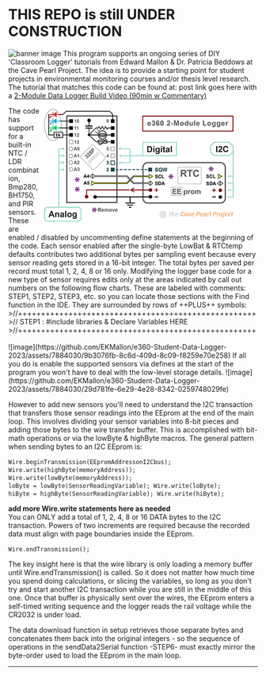 # THIS REPO is still UNDER CONSTRUCTION
![banner image](https://github.com/EKMallon/The-e360-Student-Built-Data-Logger/assets/7884030/48f75f8c-3236-4a68-9ae2-6572afddc3ce)
This program supports an ongoing series of DIY 'Classroom Logger' tutorials from Edward Mallon & Dr. Patricia Beddows at the Cave Pearl Project. The idea is to provide a starting point for student projects in environmental monitoring courses and/or thesis level research.</br>
The tutorial that matches this code can be found at: post link goes here    with a [2-Module Data Logger Build Video (90min w Commentary)](https://youtu.be/_LEFM4l9m5c)

<figure><img  align="right" width="400" height="240" src="images/20231128_e360_schematic_400x240.png"></figure>
The code has support for a built-in NTC / LDR combination, Bmp280, BH1750, and PIR sensors. These are enabled / disabled by uncommenting define statements at the beginning of the code. Each sensor enabled after the single-byte LowBat & RTCtemp defaults contributes two additional bytes per sampling event because every sensor reading gets stored in a 16-bit integer. The total bytes per saved per record must total 1, 2, 4, 8 or 16 only. Modifying the logger base code for a new type of sensor requires edits only at the areas indicated by call out numbers on the following flow charts. These are labeled with comments: STEP1, STEP2, STEP3, etc. so you can locate those sections with the Find function in the IDE.  They are surrounded by rows of ++PLUS++ symbols:</br>
>//++++++++++++++++++++++++++++++++++++++++++++++++++++</br>
>// STEP1 : #include libraries & Declare Variables HERE</br>
>//++++++++++++++++++++++++++++++++++++++++++++++++++++</br>
</br>
![image](https://github.com/EKMallon/e360-Student-Data-Logger-2023/assets/7884030/9b3076fb-8c6d-409d-8c09-f8259e70e258)
If all you do is enable the supported sensors via defines at the start of the program you won't have to deal with the low-level storage details.
![image](https://github.com/EKMallon/e360-Student-Data-Logger-2023/assets/7884030/29d781fe-6e29-4e28-8342-0259748029fe)

 However to add new sensors you'll need to understand the I2C transaction that transfers those sensor readings into the EEprom at the end of the main loop. This involves dividing your sensor variables into 8-bit pieces and adding those bytes to the wire transfer buffer. This is accomplished with bit-math operations or via the lowByte & highByte macros.  The general pattern when sending bytes to an I2C EEprom is:</br>

```
Wire.beginTransmission(EEpromAddressonI2Cbus);
Wire.write(highByte(memoryAddress));
Wire.write(lowByte(memoryAddress));
loByte = lowByte(SensorReadingVariable); Wire.write(loByte);
hiByte = highByte(SensorReadingVariable); Wire.write(hiByte);
```

**add more Wire.write statements here as needed**  
You can ONLY add a total of 1, 2, 4, 8 or 16 DATA bytes to the I2C transaction. Powers of two increments are required because the recorded data must align with page boundaries inside the EEprom.

```
Wire.endTransmission();
```

The key insight here is that the wire library is only loading a memory buffer until Wire.endTransmission() is called. So it does not matter how much time you spend doing calculations, or slicing the variables, so long as you don't try and start another I2C transaction while you are still in the middle of this one. Once that buffer is physically sent over the wires, the EEprom enters a self-timed writing sequence and the logger reads the rail voltage while the CR2032 is under load. </br>

The data download function in setup retrieves those separate bytes and concatenates them back into the original integers - so the sequence of operations in the sendData2Serial function -STEP6- must exactly mirror the byte-order used to load the EEprom in the main loop.

---

